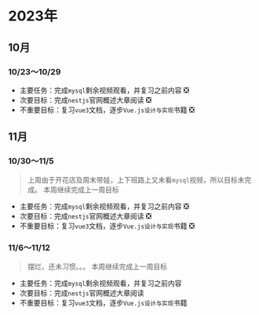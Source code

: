 # 2023年
<!-- &#x2705; 已完成图标 -->
<!-- &#x274E; 未完成图标 -->
## 10月

### 10/23～10/29

- 主要任务：完成`mysql`剩余视频观看，并复习之前内容 &#x274E;
- 次要目标：完成`nestjs`官网概述大章阅读 &#x274E;
- 不重要目标：复习`vue3`文档，逐步`Vue.js设计与实现`书籍 &#x274E;

## 11月

### 10/30～11/5

>上周由于开花店及周末带娃，上下班路上又未看`mysql`视频，所以目标未完成。
本周继续完成上一周目标

- 主要任务：完成`mysql`剩余视频观看，并复习之前内容 &#x274E;
- 次要目标：完成`nestjs`官网概述大章阅读 &#x274E;
- 不重要目标：复习`vue3`文档，逐步`Vue.js设计与实现`书籍 &#x274E;

### 11/6～11/12

>摆烂，还未习惯。。。
本周继续完成上一周目标

- 主要任务：完成`mysql`剩余视频观看，并复习之前内容
- 次要目标：完成`nestjs`官网概述大章阅读
- 不重要目标：复习`vue3`文档，逐步`Vue.js设计与实现`书籍
